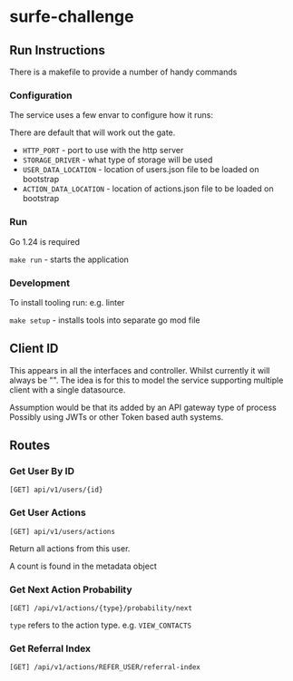 # surfe-challenge


## Run Instructions

There is a makefile to provide a number of handy commands


### Configuration

The service uses a few envar to configure how it runs:

There are default that will work out the gate.

- `HTTP_PORT` - port to use with the http server
- `STORAGE_DRIVER` - what type of storage will be used
- `USER_DATA_LOCATION` - location of users.json file to be loaded on bootstrap
- `ACTION_DATA_LOCATION` - location of actions.json file to be loaded on bootstrap

### Run

Go 1.24 is required

`make run` - starts the application

### Development

To install tooling run: e.g. linter

`make setup` - installs tools into separate go mod file

## Client ID
This appears in all the interfaces and controller. Whilst currently it will always be "". 
The idea is for this to model the service supporting multiple client with a single datasource.

Assumption would be that its added by an API gateway type of process
Possibly using JWTs or other Token based auth systems.

## Routes

### Get User By ID
``[GET] api/v1/users/{id}``

### Get User Actions
``[GET] api/v1/users/actions``

Return all actions from this user.

A count is found in the metadata object

### Get Next Action Probability
``[GET] /api/v1/actions/{type}/probability/next``

`type` refers to the action type. e.g. `VIEW_CONTACTS`

### Get Referral Index
``[GET] /api/v1/actions/REFER_USER/referral-index``

